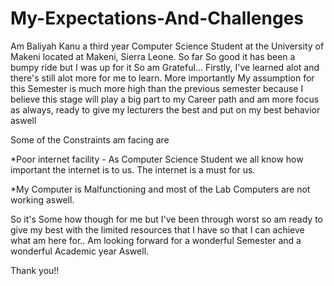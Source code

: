 # My-Expectations-And-Challenges
Am Baliyah Kanu a third year Computer Science Student at the University of Makeni located at Makeni, Sierra Leone. So far So good it has been a bumpy ride but I was up for it So am Grateful...
Firstly, I've learned alot and there's still alot more for me to learn.
More importantly My assumption for this Semester is much more high than the previous semester because I believe this stage will play a big part to my Career path and am more focus as always, ready to give my lecturers the best and put on my best behavior aswell    

 Some of the Constraints am facing are   

 *Poor internet facility - As Computer Science Student we all know how important the internet is to us. The internet is a must for us.   

 *My Computer is Malfunctioning and most of  the Lab Computers are not working aswell. 

 So it's Some how though for me but I've been through worst so am ready to give my best with the limited resources that I have so that I can achieve what am here for..
 Am looking forward for a wonderful Semester and a wonderful Academic year Aswell. 

 Thank you!!
